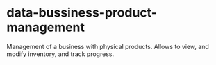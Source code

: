 # data-bussiness-product-management
Management of a business with physical products. Allows to view, and modify inventory, and track progress.

